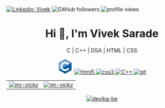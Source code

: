 [![Linkedin: Vivek](https://img.shields.io/badge/-Vivek-blue?style=flat-square&logo=Linkedin&logoColor=white&link=https://www.linkedin.com/in/vivek-sarade-41676920b/)](https://www.linkedin.com/in/vivek-sarade-41676920b/)
![GitHub followers](https://img.shields.io/github/followers/mr-vicky?label=Follow&style=social)
<img alt = "profile views" src="https://komarev.com/ghpvc/?username=mr-vicky&color=brightgreen">


<h1 align="center">Hi 👋, I'm Vivek Sarade</h1>

<p align="center">C | C++ | DSA | HTML | CSS </p>

<div align="center">

<p align="center">

<img src="https://raw.githubusercontent.com/devicons/devicon/master/icons/c/c-original.svg" alt="c" width="40" height="40"/> </a> <a href="https://www.w3schools.com/cpp/" target="_blank" rel="noreferrer">
<img src="https://upload.wikimedia.org/wikipedia/commons/thumb/6/61/HTML5_logo_and_wordmark.svg/512px-HTML5_logo_and_wordmark.svg.png" alt="html5" height="40"/> 
<img src="https://upload.wikimedia.org/wikipedia/commons/thumb/d/d5/CSS3_logo_and_wordmark.svg/1200px-CSS3_logo_and_wordmark.svg.png" alt="css3" height="40"/> 
<img src="https://i.pinimg.com/originals/99/f8/87/99f887833c475448723d3c9ac16c179b.png" alt="C++" width="40" height="40"/> 
<img src="https://www.vectorlogo.zone/logos/git-scm/git-scm-icon.svg" alt="git" width="40" height="40"/> 

</p>
</div>


<table>
  <tr>
    <td><img src="https://github-readme-stats.vercel.app/api?username=mr-vicky&show_icons=true&theme=dark&locale=en" alt="mr-vicky" /></td>
    <td><img src="https://github-readme-stats.vercel.app/api/top-langs?username=mr-vicky&show_icons=true&theme=dark&locale=en&layout=compact" alt="mr-vicky" /></td>
  </tr>
</table>

<div align="center">
<p><img align="center" src="https://github-readme-streak-stats.herokuapp.com/?user=mr-vicky&theme=dark" alt="devika-be" /></p>
  
  </div>

